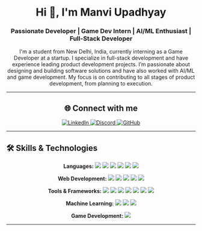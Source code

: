 <h1 align="center">Hi 👋, I'm Manvi Upadhyay</h1>
<h3 align="center">Passionate Developer | Game Dev Intern | AI/ML Enthusiast | Full-Stack Developer</h3>

<p align="center">  
  I'm a student from New Delhi, India, currently interning as a Game Developer at a startup. I specialize in full-stack development and have experience leading product development projects. I’m passionate about designing and building software solutions and have also worked with AI/ML and game development. My focus is on contributing to all stages of product development, from planning to execution.
</p>

---

<h2 align="center">🌐 Connect with me</h2>
<div align="center">
  <a href="https://linkedin.com/in/manviupadhyay2" target="_blank">
    <img src="https://img.shields.io/badge/LinkedIn-blue?logo=linkedin&logoColor=white" alt="LinkedIn" />
  </a>
  <a href="https://discord.gg/manviupadhyay2" target="_blank">
    <img src="https://img.shields.io/badge/Discord-7289DA?logo=discord&logoColor=white" alt="Discord" />
  </a>
  <a href="https://github.com/manviupadhyay2" target="_blank">
    <img src="https://img.shields.io/badge/GitHub-black?logo=github&logoColor=white" alt="GitHub" />
  </a>
</div>

---

<h2>🛠️ Skills & Technologies</h2>
<p align="center">
  <strong>Languages:</strong> 
  <img src="https://img.shields.io/badge/-C++-00599C?style=flat-square&logo=c%2B%2B&logoColor=white" />
  <img src="https://img.shields.io/badge/-C%23-239120?style=flat-square&logo=csharp&logoColor=white" />
  <img src="https://img.shields.io/badge/-Python-3776AB?style=flat-square&logo=python&logoColor=white" />
  <img src="https://img.shields.io/badge/-Java-007396?style=flat-square&logo=java&logoColor=white" />
  <img src="https://img.shields.io/badge/-JavaScript-F7DF1E?style=flat-square&logo=javascript&logoColor=black" />
  <img src="https://img.shields.io/badge/-TypeScript-007ACC?style=flat-square&logo=typescript&logoColor=white" />
</p>

<p align="center">
  <strong>Web Development:</strong> 
  <img src="https://img.shields.io/badge/-HTML-E34F26?style=flat-square&logo=html5&logoColor=white" />
  <img src="https://img.shields.io/badge/-CSS3-1572B6?style=flat-square&logo=css3&logoColor=white" />
  <img src="https://img.shields.io/badge/-React-61DAFB?style=flat-square&logo=react&logoColor=black" />
  <img src="https://img.shields.io/badge/-Next.js-000000?style=flat-square&logo=nextdotjs&logoColor=white" />
  <img src="https://img.shields.io/badge/-Tailwind%20CSS-06B6D4?style=flat-square&logo=tailwind-css&logoColor=white" />
</p>

<p align="center">
  <strong>Tools & Frameworks:</strong> 
  <img src="https://img.shields.io/badge/-Git-F05032?style=flat-square&logo=git&logoColor=white" />
  <img src="https://img.shields.io/badge/-Postman-FF6C37?style=flat-square&logo=postman&logoColor=white" />
  <img src="https://img.shields.io/badge/-Figma-F24E1E?style=flat-square&logo=figma&logoColor=white" />
  <img src="https://img.shields.io/badge/-Blender-F5792A?style=flat-square&logo=blender&logoColor=white" />
  <img src="https://img.shields.io/badge/-AWS-232F3E?style=flat-square&logo=amazonaws&logoColor=white" />
  <img src="https://img.shields.io/badge/-MySQL-4479A1?style=flat-square&logo=mysql&logoColor=white" />
  <img src="https://img.shields.io/badge/-PostgreSQL-336791?style=flat-square&logo=postgresql&logoColor=white" />
</p>

<p align="center">
  <strong>Machine Learning:</strong> 
  <img src="https://img.shields.io/badge/-PyTorch-EE4C2C?style=flat-square&logo=pytorch&logoColor=white" />
  <img src="https://img.shields.io/badge/-Scikit%20Learn-F7931E?style=flat-square&logo=scikit-learn&logoColor=white" />
  <img src="https://img.shields.io/badge/-Pandas-150458?style=flat-square&logo=pandas&logoColor=white" />
</p>

<p align="center">
  <strong>Game Development:</strong> 
  <img src="https://img.shields.io/badge/-Unity-100000?style=flat-square&logo=unity&logoColor=white" />
</p>

---
